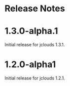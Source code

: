 # Release Notes

# 1.3.0-alpha.1

Initial release for jclouds 1.3.1.

# 1.2.0-alpha1

Initial release for jclouds 1.2.1.
